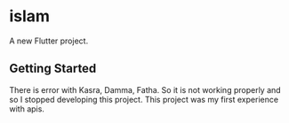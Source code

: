 # islam

A new Flutter project.

## Getting Started

There is error with Kasra, Damma, Fatha. So it is not working properly and so I stopped developing this project. This project was my first experience with apis.
